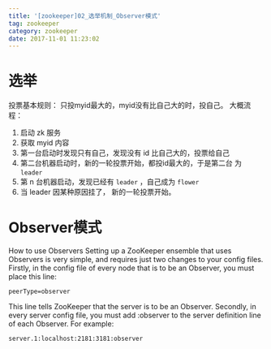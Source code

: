 ```yaml
---
title: '[zookeeper]02_选举机制_Observer模式'
tag: zookeeper
category: zookeeper
date: 2017-11-01 11:23:02
---
```



# 选举

投票基本规则： 只投myid最大的，myid没有比自己大的时，投自己。 大概流程：
1. 启动 zk 服务
2. 获取 myid 内容
3. 第一台启动时发现只有自己，发现没有 id 比自己大的，投票给自己
4. 第二台机器启动时，新的一轮投票开始，都投id最大的，于是第二台 为 `leader`
5. 第 n 台机器启动，发现已经有 `leader` ，自己成为 `flower`
6. 当 leader 因某种原因挂了， 新的一轮投票开始。


# Observer模式

How to use Observers
Setting up a ZooKeeper ensemble that uses Observers is very simple, and requires just two changes to your config files. Firstly, in the config file of every node that is to be an Observer, you must place this line:
```
peerType=observer
``` 
This line tells ZooKeeper that the server is to be an Observer. Secondly, in every server config file, you must add :observer to the server definition line of each Observer. For example:
```
server.1:localhost:2181:3181:observer
```
